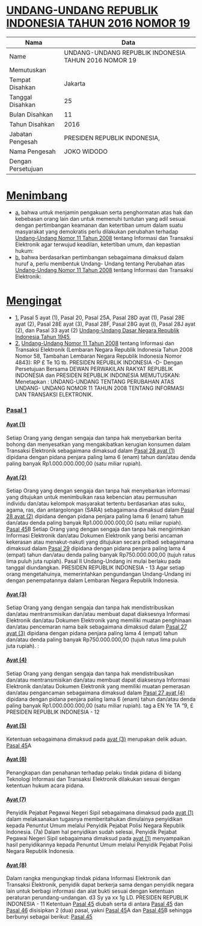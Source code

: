 # [UNDANG-UNDANG REPUBLIK INDONESIA TAHUN 2016 NOMOR 19](http://example.org/legal/document/uu/2016/19)

| Nama | Data |
| ------ | ----- |
|Name|UNDANG-UNDANG REPUBLIK INDONESIA TAHUN 2016 NOMOR 19|
|Memutuskan||
|Tempat Disahkan|Jakarta|
|Tanggal Disahkan|25|
|Bulan Disahkan|11|
|Tahun Disahkan|2016|
|Jabatan Pengesah|PRESIDEN REPUBLIK INDONESIA,|
|Nama Pengesah|JOKO WIDODO|
|Dengan Persetujuan||
# [Menimbang](http://example.org/legal/document/uu/2016/19/menimbang)

* [a.](http://example.org/legal/document/uu/2016/19/menimbang/point/a) bahwa untuk menjamin pengakuan serta penghormatan atas hak dan kebebasan orang lain dan untuk memenuhi tuntutan yang adil sesuai dengan pertimbangan keamanan dan ketertiban umum dalam suatu masyarakat yang demokratis perlu dilakukan perubahan terhadap [Undang-Undang Nomor 11 Tahun 2008](http://example.org/legal/document/uu/2008/11) tentang Informasi dan Transaksi Elektronik agar terwujud keadilan, ketertiban umum, dan kepastian hukum:
* [b.](http://example.org/legal/document/uu/2016/19/menimbang/point/b) bahwa berdasarkan pertimbangan sebagaimana dimaksud dalam huruf a, perlu membentuk Undang- Undang tentang Perubahan atas [Undang-Undang Nomor 11 Tahun 2008](http://example.org/legal/document/uu/2008/11) tentang Informasi dan Transaksi Elektronik:
# [Mengingat](http://example.org/legal/document/uu/2016/19/mengingat)

* [1.](http://example.org/legal/document/uu/2016/19/mengingat/point/0001) Pasal 5 ayat (1), Pasal 20, Pasal 25A, Pasal 28D ayat (1), Pasal 28E ayat (2), Pasal 28E ayat (3), Pasal 28F, Pasal 28G ayat (l), Pasal 28J ayat (2), dan Pasal 33 ayat (2) [Undang-Undang Dasar Negara Republik Indonesia Tahun 1945](http://example.org/legal/document/uu),
* [2.](http://example.org/legal/document/uu/2016/19/mengingat/point/0002) [Undang-Undang Nomor 11 Tahun 2008](http://example.org/legal/document/uu/2008/11) tentang Informasi dan Transaksi Elektronik (Lembaran Negara Republik Indonesia Tahun 2008 Nomor 58, Tambahan Lembaran Negara Republik Indonesia Nomor 4843): RP £ Te 1G tb. PRESIDEN REPUBLIK INDONESIA -D- Dengan Persetujuan Bersama DEWAN PERWAKILAN RAKYAT REPUBLIK INDONESIA dan PRESIDEN REPUBLIK INDONESIA MEMUTUSKAN: Menetapkan : UNDANG-UNDANG TENTANG PERUBAHAN ATAS UNDANG- UNDANG NOMOR 11 TAHUN 2008 TENTANG INFORMASI DAN TRANSAKSI ELEKTRONIK.

### [Pasal 1](http://example.org/legal/document/uu/2016/19/pasal/0001)

#### [Ayat (1)](http://example.org/legal/document/uu/2016/19/pasal/0001/version/20161125/ayat/0001)
Setiap Orang yang dengan sengaja dan tanpa hak menyebarkan berita bohong dan menyesatkan yang mengakibatkan kerugian konsumen dalam Transaksi Elektronik sebagaimana dimaksud dalam [Pasal 28 ayat (1)](http://example.org/legal/document/uu/2016/19/pasal/0001/version/20161125/ayat/0001) dipidana dengan pidana penjara paling lama 6 (enam) tahun dan/atau denda paling banyak Rp1.000.000.000,00 (satu miliar rupiah).

#### [Ayat (2)](http://example.org/legal/document/uu/2016/19/pasal/0001/version/20161125/ayat/0002)
Setiap Orang yang dengan sengaja dan tanpa hak menyebarkan informasi yang ditujukan untuk menimbulkan rasa kebencian atau permusuhan individu dan/atau kelompok masyarakat tertentu berdasarkan atas suku, agama, ras, dan antargolongan (SARA) sebagaimana dimaksud dalam [Pasal 28 ayat (2)](http://example.org/legal/document/uu/2016/19/pasal/0001/version/20161125/ayat/0002) dipidana dengan pidana penjara paling lama 6 (enam) tahun dan/atau denda paling banyak Rp1.000.000.000,00 (satu miliar rupiah). [Pasal 45](http://example.org/legal/document/uu/2016/19/pasal/0045)B Setiap Orang yang dengan sengaja dan tanpa hak mengirimkan Informasi Elektronik dan/atau Dokumen Elektronik yang berisi ancaman kekerasan atau menakut-nakuti yang ditujukan secara pribadi sebagaimana dimaksud dalam [Pasal 29](http://example.org/legal/document/uu/2016/19/pasal/0029) dipidana dengan pidana penjara paling lama 4 (empat) tahun dan/atau denda paling banyak Rp750.000.000,00 (tujuh ratus lima puluh juta rupiah). Pasal II Undang-Undang ini mulai berlaku pada tanggal diundangkan. PRESIDEN REPUBLIK INDONESIA - 13 Agar setiap orang mengetahuinya, memerintahkan pengundangan Undang-Undang ini dengan penempatannya dalam Lembaran Negara Republik Indonesia.

#### [Ayat (3)](http://example.org/legal/document/uu/2016/19/pasal/0001/version/20161125/ayat/0003)
Setiap Orang yang dengan sengaja dan tanpa hak mendistribusikan dan/atau mentransmisikan dan/atau membuat dapat diaksesnya Informasi Elektronik dan/atau Dokumen Elektronik yang memiliki muatan penghinaan dan/atau pencemaran nama baik sebagaimana dimaksud dalam [Pasal 27 ayat (3)](http://example.org/legal/document/uu/2016/19/pasal/0001/version/20161125/ayat/0003) dipidana dengan pidana penjara paling lama 4 (empat) tahun dan/atau denda paling banyak Rp750.000.000,00 (tujuh ratus lima puluh juta rupiah). :

#### [Ayat (4)](http://example.org/legal/document/uu/2016/19/pasal/0001/version/20161125/ayat/0004)
Setiap Orang yang dengan sengaja dan tanpa hak mendistribusikan dan/atau mentransmisikan dan/atau membuat dapat diaksesnya Informasi Elektronik dan/atau Dokumen Elektronik yang memiliki muatan pemerasan dan/atau pengancaman sebagaimana dimaksud dalam [Pasal 27 ayat (4)](http://example.org/legal/document/uu/2016/19/pasal/0001/version/20161125/ayat/0004) dipidana dengan pidana penjara paling lama 6 (enam) tahun dan/atau denda paling banyak Rp1.000.000.000,00 (satu miliar rupiah). tag a EN Ye TA “9, £ PRESIDEN REPUBLIK INDONESIA - 12

#### [Ayat (5)](http://example.org/legal/document/uu/2016/19/pasal/0001/version/20161125/ayat/0005)
Ketentuan sebagaimana dimaksud pada [ayat (3)](http://example.org/legal/document/uu/2016/19/pasal/0001/version/20161125/ayat/0003) merupakan delik aduan. [Pasal 45](http://example.org/legal/document/uu/2016/19/pasal/0045)A

#### [Ayat (6)](http://example.org/legal/document/uu/2016/19/pasal/0001/version/20161125/ayat/0006)
Penangkapan dan penahanan terhadap pelaku tindak pidana di bidang Teknologi Informasi dan Transaksi Elektronik dilakukan sesuai dengan ketentuan hukum acara pidana.

#### [Ayat (7)](http://example.org/legal/document/uu/2016/19/pasal/0001/version/20161125/ayat/0007)
Penyidik Pejabat Pegawai Negeri Sipil sebagaimana dimaksud pada [ayat (1)](http://example.org/legal/document/uu/2016/19/pasal/0001/version/20161125/ayat/0001) dalam melaksanakan tugasnya memberitahukan dimulainya penyidikan kepada Penuntut Umum melalui Penyidik Pejabat Polisi Negara Republik Indonesia. (7a) Dalam hal penyidikan sudah selesai, Penyidik Pejabat Pegawai Negeri Sipil sebagaimana dimaksud pada [ayat (1)](http://example.org/legal/document/uu/2016/19/pasal/0001/version/20161125/ayat/0001) menyampaikan hasil penyidikannya kepada Penuntut Umum melalui Penyidik Pejabat Polisi Negara Republik Indonesia.

#### [Ayat (8)](http://example.org/legal/document/uu/2016/19/pasal/0001/version/20161125/ayat/0008)
Dalam rangka mengungkap tindak pidana Informasi Elektronik dan Transaksi Elektronik, penyidik dapat berkerja sama dengan penyidik negara lain untuk berbagi informasi dan alat bukti sesuai dengan ketentuan peraturan perundang-undangan. d3 Sy ya xx 1g LD. PRESIDEN REPUBLIK INDONESIA - 11 Ketentuan [Pasal 45](http://example.org/legal/document/uu/2016/19/pasal/0045) diubah serta di antara [Pasal 45](http://example.org/legal/document/uu/2016/19/pasal/0045) dan [Pasal 46](http://example.org/legal/document/uu/2016/19/pasal/0046) disisipkan 2 (dua) pasal, yakni [Pasal 45](http://example.org/legal/document/uu/2016/19/pasal/0045)A dan [Pasal 45](http://example.org/legal/document/uu/2016/19/pasal/0045)B sehingga berbunyi sebagai berikut: [Pasal 45](http://example.org/legal/document/uu/2016/19/pasal/0045)
